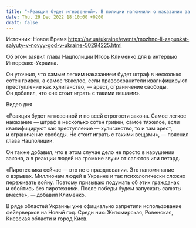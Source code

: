 ```yaml
---
title: "«Реакция будет мгновенной». В полиции напомнили о наказании за салюты на новогодние праздники"
date: Thu, 29 Dec 2022 18:10:00 +0200
draft: false
---
```

Источник: Новое Время https://nv.ua/ukraine/events/mozhno-li-zapuskat-salyuty-v-novyy-god-v-ukraine-50294225.html


 Об этом заявил глава Нацполиции Игорь Клименко для в интервью Интерфакс-Украина.

Он уточнил, что самым легким наказанием будет штраф в несколько сотен гривен, а самое тяжелое, если правоохранители квалифицируют преступление как хулиганство, — арест, ограничение свободы. Он добавил, что «не стоит играть с такими вещами».

 Видео дня   

«Реакция будет мгновенной и по всей строгости закона. Самое легкое наказание — штраф в несколько сотен гривен, самое тяжелое, если квалифицируют как преступление — хулиганство, то и там арест, и ограничение свободы. Не стоит играть с такими вещами», — пояснил глава Нацполиции.

Он также добавил, что в этом случае дело не просто в нарушении закона, а в реакции людей на громкие звуки от салютов или петард.

«Пиротехника сейчас — это не о праздновании. Это напоминание о взрывах. Миллионам людей в Украине и так психологически сложно переживать войну. Поэтому призываю подумать об этих гражданах и обойтись без пиротехники. После победы будем запускать салюты вместе», — добавил Клименко.

В ряде областей Украины уже официально запретили использование фейерверков на Новый год. Среди них: Житомирская, Ровенская, Киевская области и город Киев.
